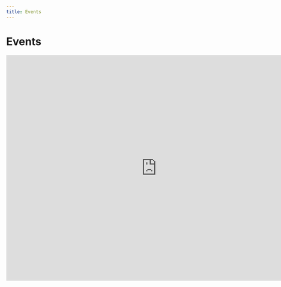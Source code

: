 ```yaml
---
title: Events
---
```


# Events

<iframe src="https://calendar.google.com/calendar/embed?src=ocfodfk5tdvsgptes9rpasn8fk%40group.calendar.google.com&title=%20" style="border: 0" width="800" height="600" frameborder="0" scrolling="no"></iframe>
